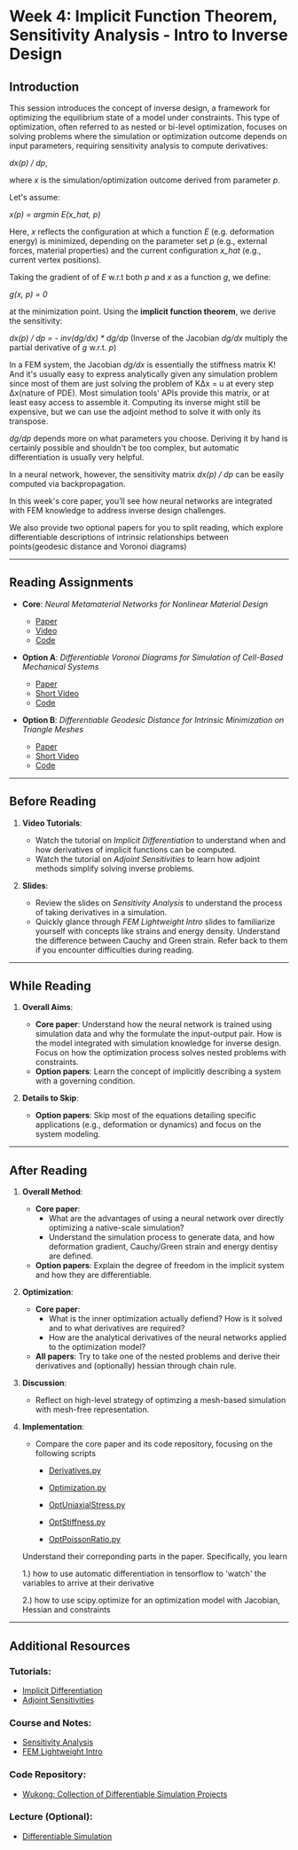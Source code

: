 # Week 4: Implicit Function Theorem, Sensitivity Analysis - Intro to Inverse Design
## Introduction

This session introduces the concept of inverse design, a framework for optimizing the equilibrium state of a model under constraints. This type of optimization, often referred to as nested or bi-level optimization, focuses on solving problems where the simulation or optimization outcome depends on input parameters, requiring sensitivity analysis to compute derivatives:

*dx(p) / dp*, 

where *x* is the simulation/optimization outcome derived from parameter *p*.

Let's assume:

*x(p) = argmin E(x_hat, p)*

Here, *x* reflects the configuration at which a function *E* (e.g. deformation energy) is minimized, depending on the parameter set *p* (e.g., external forces, material properties) and the current configuration *x_hat* (e.g., current vertex positions).

Taking the gradient of of *E* w.r.t both *p* and *x* as a function *g*, we define: 

*g(x, p) = 0*

at the minimization point. Using the **implicit function theorem**, we derive the sensitivity:

*dx(p) / dp = - inv(dg/dx) * dg/dp* (Inverse of the Jacobian *dg/dx* multiply the partial derivative of *g* w.r.t. *p*)

In a FEM system, the Jacobian *dg/dx* is essentially the stiffness matrix K! And it's usually easy to express analytically given any simulation problem since most of them are just solving the problem of KΔx = u at every step Δx(nature of PDE). 
Most simulation tools' APIs provide this matrix, or at least easy access to assemble it. Computing its inverse might still be expensive, but we can use the adjoint method to solve it with only its transpose.

*dg/dp* depends more on what parameters you choose. Deriving it by hand is certainly possible and shouldn't be too complex, but automatic differentiation is usually very helpful.

In a neural network, however, the sensitivity matrix *dx(p) / dp* can be easily computed via backpropagation. 

In this week's core paper, you’ll see how neural networks are integrated with FEM knowledge to address inverse design challenges.

We also provide two optional papers for you to split reading, which explore differentiable descriptions of intrinsic relationships between points(geodesic distance and Voronoi diagrams)

---

## Reading Assignments

- **Core**: *Neural Metamaterial Networks for Nonlinear Material Design*
  - [Paper](https://arxiv.org/pdf/2309.10600)
  - [Video](https://www.youtube.com/watch?v=NHLYxoZ2O_s&ab_channel=ComputationalRoboticsLab)
  - [Code](https://github.com/liyuesolo/NeuralMetamaterialNetwork)
 
- **Option A**: *Differentiable Voronoi Diagrams for Simulation of Cell-Based Mechanical Systems*
  - [Paper](https://arxiv.org/pdf/2404.18629)
  - [Short Video](https://www.youtube.com/watch?v=wbBJ4v9VyR0&ab_channel=ComputationalRoboticsLab)
  - [Code](https://github.com/lnumerow-ethz/VoronoiCellSim)
 
- **Option B**: *Differentiable Geodesic Distance for Intrinsic Minimization on Triangle Meshes*
  - [Paper](https://arxiv.org/pdf/2404.18610)
  - [Short Video](https://www.youtube.com/watch?v=R0TByqlbsXQ&ab_channel=ComputationalRoboticsLab)
  - [Code](https://github.com/liyuesolo/DifferentiableGeodesics)

---

## Before Reading

1. **Video Tutorials**:
   - Watch the tutorial on *Implicit Differentiation* to understand when and how derivatives of implicit functions can be computed.
   - Watch the tutorial on *Adjoint Sensitivities* to learn how adjoint methods simplify solving inverse problems.

2. **Slides**:
   - Review the slides on *Sensitivity Analysis* to understand the process of taking derivatives in a simulation.
   - Quickly glance through *FEM Lightweight Intro* slides to familiarize yourself with concepts like strains and energy density. Understand the difference between Cauchy and Green strain. Refer back to them if you encounter difficulties during reading.

---

## While Reading

1. **Overall Aims**:
   - **Core paper**: Understand how the neural network is trained using simulation data and why the formulate the input-output pair. How is the model integrated with simulation knowledge for inverse design. Focus on how the optimization process solves nested problems with constraints.
   - **Option papers**: Learn the concept of implicitly describing a system with a governing condition. 

2. **Details to Skip**:
   - **Option papers**: Skip most of the equations detailing specific applications (e.g., deformation or dynamics) and focus on the system modeling.

---

## After Reading

1. **Overall Method**:
   - **Core paper**:
     - What are the advantages of using a neural network over directly optimizing a native-scale simulation?
     - Understand the simulation process to generate data, and how deformation gradient, Cauchy/Green strain and energy dentisy are defined.
   - **Option papers**: Explain the degree of freedom in the implicit system and how they are differentiable.
     
2. **Optimization**:
   - **Core paper**:
     - What is the inner optimization actually defiend? How is it solved and to what derivatives are required? 
     - How are the analytical derivatives of the neural networks applied to the optimization model?
   - **All papers**: Try to take one of the nested problems and derive their derivatives and (optionally) hessian through chain rule.

3. **Discussion**:
   - Reflect on high-level strategy of optimzing a mesh-based simulation with mesh-free representation.

4. **Implementation**:
   - Compare the core paper and its code repository, focusing on the following scripts
     - [Derivatives.py](https://github.com/liyuesolo/NeuralMetamaterialNetwork/blob/main/Projects/NeuralMetamaterial/python/Derivatives.py)
     - [Optimization.py](https://github.com/liyuesolo/NeuralMetamaterialNetwork/blob/main/Projects/NeuralMetamaterial/python/Optimization.py)
     
     - [OptUniaxialStress.py](https://github.com/liyuesolo/NeuralMetamaterialNetwork/blob/main/Projects/NeuralMetamaterial/python/OptUniaxialStress.py)
     - [OptStiffness.py](https://github.com/liyuesolo/NeuralMetamaterialNetwork/blob/main/Projects/NeuralMetamaterial/python/OptStiffness.py)
     - [OptPoissonRatio.py](https://github.com/liyuesolo/NeuralMetamaterialNetwork/blob/main/Projects/NeuralMetamaterial/python/OptPoissonRatio.py)
 
    Understand their correponding parts in the paper. Specifically, you learn

    1.) how to use automatic differentiation in tensorflow to 'watch' the variables to arrive at their derivative
   
    2.) how to use scipy.optimize for an optimization model with Jacobian, Hessian and constraints

---

## Additional Resources

### Tutorials:
- [Implicit Differentiation](https://www.3blue1brown.com/lessons/implicit-differentiation)
- [Adjoint Sensitivities](https://www.youtube.com/watch?v=MlHKW7Ja-qs&ab_channel=MachineLearning%26Simulation)

### Course and Notes:
- [Sensitivity Analysis](https://crl.ethz.ch/teaching/computational-fab-19/slides/sensitivityAnalysis.pdf)
- [FEM Lightweight Intro](https://www.cs.cmu.edu/~scoros/cs15869-s15/lectures/08-FEM.pdf)

### Code Repository:
- [Wukong: Collection of Differentiable Simulation Projects](https://github.com/liyuesolo/Wukong2024/tree/master)

### Lecture (Optional):
- [Differentiable Simulation](https://www.youtube.com/watch?v=atCFu-vwyVw&t=1261s&ab_channel=%E6%9C%B1%E5%AD%90%E5%8E%9A)
